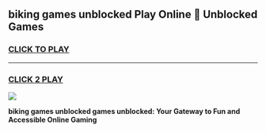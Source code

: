 
## biking games unblocked Play Online 👋 Unblocked Games
<h3>
<a href="https://premium.freeplayer.one?title=biking_games_unblocked&ref=19F">CLICK TO PLAY</a></h3>
<hr>

<h3>
<a href="https://premium.freeplayer.one?title=biking_games_unblocked&ref=19F">CLICK 2 PLAY</a>
  
</h3>

<a href="https://premium.freeplayer.one?title=biking_games_unblocked&ref=19F"><img src="https://clearcache.store/games.png"></a>


**biking games unblocked games unblocked: Your Gateway to Fun and Accessible Online Gaming**
